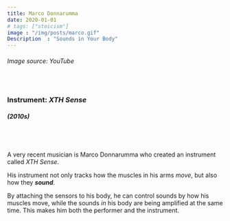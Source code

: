 ```yaml
---
title: Marco Donnarumma
date: 2020-01-01
# tags: ["stoicism"]
image : "/img/posts/marco.gif"
Description  : "Sounds in Your Body"
---
```


###### *Image source: YouTube*

#### &nbsp;

### Instrument: ***XTH Sense***

##### (2010s)

## &nbsp;

A very recent musician is Marco Donnarumma who created an instrument called *XTH Sense*.

His instrument not only tracks how the muscles in his arms *move*, but also how they ***sound***.

By attaching the sensors to his body, he can control sounds by how his muscles move, while the sounds *in* his body are being amplified at the same time. This makes him both the performer and the instrument.